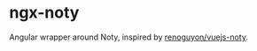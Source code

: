 # ngx-noty

Angular wrapper around Noty, inspired by [renoguyon/vuejs-noty](https://github.com/renoguyon/vuejs-noty).

